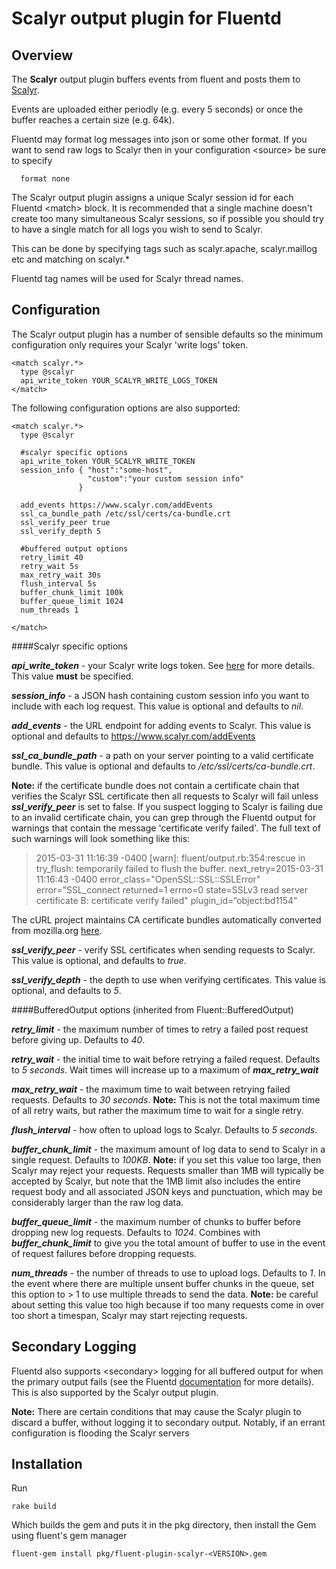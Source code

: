 Scalyr output plugin for Fluentd
=========================

Overview
--------

The **Scalyr** output plugin buffers events from fluent and posts them to [Scalyr](http://www.scalyr.com).

Events are uploaded either periodly (e.g. every 5 seconds) or once the buffer reaches a certain size (e.g. 64k).

Fluentd may format log messages into json or some other format.  If you want to send raw logs to Scalyr then in your configuration &lt;source&gt; be sure to specify

```
  format none
```

The Scalyr output plugin assigns a unique Scalyr session id for each Fluentd &lt;match&gt; block.  It is recommended that a single machine doesn't create too many simultaneous Scalyr sessions, so if possible you should try to have a single match for all logs you wish to send to Scalyr.

This can be done by specifying tags such as scalyr.apache, scalyr.maillog etc and matching on scalyr.\*

Fluentd tag names will be used for Scalyr thread names.

Configuration
-------------

The Scalyr output plugin has a number of sensible defaults so the minimum configuration only requires your Scalyr 'write logs' token.

```
<match scalyr.*>
  type @scalyr
  api_write_token YOUR_SCALYR_WRITE_LOGS_TOKEN
</match>
```

The following configuration options are also supported:

```
<match scalyr.*>
  type @scalyr

  #scalyr specific options
  api_write_token YOUR_SCALYR_WRITE_TOKEN
  session_info { "host":"some-host",
                 "custom":"your custom session info"
               }

  add_events https://www.scalyr.com/addEvents
  ssl_ca_bundle_path /etc/ssl/certs/ca-bundle.crt
  ssl_verify_peer true
  ssl_verify_depth 5

  #buffered output options
  retry_limit 40
  retry_wait 5s
  max_retry_wait 30s
  flush_interval 5s
  buffer_chunk_limit 100k
  buffer_queue_limit 1024
  num_threads 1

</match>
```

####Scalyr specific options

***api_write_token*** - your Scalyr write logs token. See [here](http://www.scalyr.com/keys) for more details.  This value **must** be specified.

***session_info*** - a JSON hash containing custom session info you want to include with each log request.  This value is optional and defaults to *nil*.

***add_events*** - the URL endpoint for adding events to Scalyr. This value is optional and defaults to https://www.scalyr.com/addEvents

***ssl_ca_bundle_path*** - a path on your server pointing to a valid certificate bundle.  This value is optional and defaults to */etc/ssl/certs/ca-bundle.crt*.

**Note:** if the certificate bundle does not contain a certificate chain that verifies the Scalyr SSL certificate then all requests to Scalyr will fail unless ***ssl_verify_peer*** is set to false.  If you suspect logging to Scalyr is failing due to an invalid certificate chain, you can grep through the Fluentd output for warnings that contain the message 'certificate verify failed'.  The full text of such warnings will look something like this:
>2015-03-31 11:16:39 -0400 [warn]: fluent/output.rb:354:rescue in try_flush: temporarily failed to flush the buffer. next_retry=2015-03-31 11:16:43 -0400 error_class="OpenSSL::SSL::SSLError" error="SSL_connect returned=1 errno=0 state=SSLv3 read server certificate B: certificate verify failed" plugin_id=“object:bd1154"

The cURL project maintains CA certificate bundles automatically converted from mozilla.org [here](http://curl.haxx.se/docs/caextract.html).

***ssl_verify_peer*** - verify SSL certificates when sending requests to Scalyr.  This value is optional, and defaults to *true*.

***ssl_verify_depth*** - the depth to use when verifying certificates.  This value is optional, and defaults to *5*.


####BufferedOutput options (inherited from Fluent::BufferedOutput)

***retry_limit*** - the maximum number of times to retry a failed post request before giving up.  Defaults to *40*.

***retry_wait*** - the initial time to wait before retrying a failed request.  Defaults to *5 seconds*.  Wait times will increase up to a maximum of ***max_retry_wait***

***max_retry_wait*** - the maximum time to wait between retrying failed requests.  Defaults to *30 seconds*.  **Note:** This is not the total maximum time of all retry waits, but rather the maximum time to wait for a single retry.

***flush_interval*** - how often to upload logs to Scalyr.  Defaults to *5 seconds*.

***buffer_chunk_limit*** - the maximum amount of log data to send to Scalyr in a single request.  Defaults to *100KB*.  **Note:** if you set this value too large, then Scalyr may reject your requests.  Requests smaller than 1MB will typically be accepted by Scalyr, but note that the 1MB limit also includes the entire request body and all associated JSON keys and punctuation, which may be considerably larger than the raw log data.

***buffer_queue_limit*** - the maximum number of chunks to buffer before dropping new log requests.  Defaults to *1024*.  Combines with ***buffer_chunk_limit*** to give you the total amount of buffer to use in the event of request failures before dropping requests.

***num_threads*** - the number of threads to use to upload logs.  Defaults to *1*.  In the event where there are multiple unsent buffer chunks in the queue, set this option to &gt; 1 to use multiple threads to send the data.  **Note:** be careful about setting this value too high because if too many requests come in over too short a timespan, Scalyr may start rejecting requests.

Secondary Logging
-----------------

Fluentd also supports &lt;secondary&gt; logging for all buffered output for when the primary output fails (see the Fluentd [documentation](http://docs.fluentd.org/articles/output-plugin-overview#secondary-output) for more details).  This is also supported by the Scalyr output plugin.

**Note:** There are certain conditions that may cause the Scalyr plugin to discard a buffer, without logging it to secondary output.  Notably, if an errant configuration is flooding the Scalyr servers

Installation
------------

Run

```
rake build

```

Which builds the gem and puts it in the pkg directory, then install the Gem using fluent's gem manager

```
fluent-gem install pkg/fluent-plugin-scalyr-<VERSION>.gem
```
